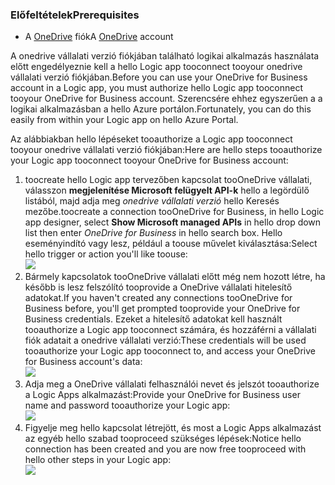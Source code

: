 ### <a name="prerequisites"></a><span data-ttu-id="b9626-101">Előfeltételek</span><span class="sxs-lookup"><span data-stu-id="b9626-101">Prerequisites</span></span>
* <span data-ttu-id="b9626-102">A [OneDrive](http://OneDrive.com) fiók</span><span class="sxs-lookup"><span data-stu-id="b9626-102">A [OneDrive](http://OneDrive.com) account</span></span> 

<span data-ttu-id="b9626-103">A onedrive vállalati verzió fiókjában található logikai alkalmazás használata előtt engedélyeznie kell a hello Logic app tooconnect tooyour onedrive vállalati verzió fiókjában.</span><span class="sxs-lookup"><span data-stu-id="b9626-103">Before you can use your OneDrive for Business account in a Logic app, you must authorize hello Logic app tooconnect tooyour OneDrive for Business account.</span></span> <span data-ttu-id="b9626-104">Szerencsére ehhez egyszerűen a a logikai alkalmazásban a hello Azure portálon.</span><span class="sxs-lookup"><span data-stu-id="b9626-104">Fortunately, you can do this easily from within your Logic app on hello Azure Portal.</span></span> 

<span data-ttu-id="b9626-105">Az alábbiakban hello lépéseket tooauthorize a Logic app tooconnect tooyour onedrive vállalati verzió fiókjában:</span><span class="sxs-lookup"><span data-stu-id="b9626-105">Here are hello steps tooauthorize your Logic app tooconnect tooyour OneDrive for Business account:</span></span>

1. <span data-ttu-id="b9626-106">toocreate hello Logic app tervezőben kapcsolat tooOneDrive vállalati, válasszon **megjelenítése Microsoft felügyelt API-k** hello a legördülő listából, majd adja meg *onedrive vállalati verzió* hello Keresés mezőbe.</span><span class="sxs-lookup"><span data-stu-id="b9626-106">toocreate a connection tooOneDrive for Business, in hello Logic app designer, select **Show Microsoft managed APIs** in hello drop down list then enter *OneDrive for Business* in hello search box.</span></span> <span data-ttu-id="b9626-107">Hello eseményindító vagy lesz, például a toouse művelet kiválasztása:</span><span class="sxs-lookup"><span data-stu-id="b9626-107">Select hello trigger or action you'll like toouse:</span></span>  
   ![](./media/connectors-create-api-onedriveforbusiness/onedriveforbusiness-1.png)
2. <span data-ttu-id="b9626-108">Bármely kapcsolatok tooOneDrive vállalati előtt még nem hozott létre, ha később is lesz felszólító tooprovide a OneDrive vállalati hitelesítő adatokat.</span><span class="sxs-lookup"><span data-stu-id="b9626-108">If you haven't created any connections tooOneDrive for Business before, you'll get prompted tooprovide your OneDrive for Business credentials.</span></span> <span data-ttu-id="b9626-109">Ezeket a hitelesítő adatokat kell használt tooauthorize a Logic app tooconnect számára, és hozzáférni a vállalati fiók adatait a onedrive vállalati verzió:</span><span class="sxs-lookup"><span data-stu-id="b9626-109">These credentials will be used tooauthorize your Logic app tooconnect to, and access your OneDrive for Business account's data:</span></span>  
   ![](./media/connectors-create-api-onedriveforbusiness/onedriveforbusiness-2.png)
3. <span data-ttu-id="b9626-110">Adja meg a OneDrive vállalati felhasználói nevet és jelszót tooauthorize a Logic Apps alkalmazást:</span><span class="sxs-lookup"><span data-stu-id="b9626-110">Provide your OneDrive for Business user name and password tooauthorize your Logic app:</span></span>  
   ![](./media/connectors-create-api-onedriveforbusiness/onedriveforbusiness-3.png)   
4. <span data-ttu-id="b9626-111">Figyelje meg hello kapcsolat létrejött, és most a Logic Apps alkalmazást az egyéb hello szabad tooproceed szükséges lépések:</span><span class="sxs-lookup"><span data-stu-id="b9626-111">Notice hello connection has been created and you are now free tooproceed with hello other steps in your Logic app:</span></span>  
   ![](./media/connectors-create-api-onedriveforbusiness/onedriveforbusiness-4.png)   


